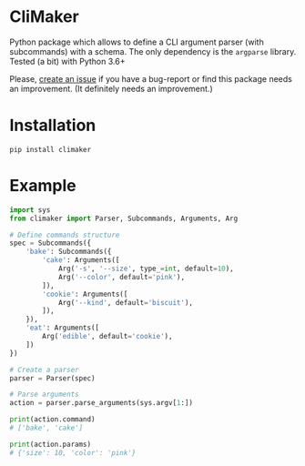 # CliMaker

Python package which allows to define a CLI argument parser (with subcommands) with a schema.
The only dependency is the `argparse` library.
Tested (a bit) with Python 3.6+

Please, [create an issue](https://github.com/MrP4p3r/climaker/issues/new) if you have a bug-report or find this package needs an improvement. (It definitely needs an improvement.)

# Installation

```pip install climaker```

# Example

```python
import sys
from climaker import Parser, Subcommands, Arguments, Arg

# Define commands structure
spec = Subcommands({
    'bake': Subcommands({
        'cake': Arguments([
            Arg('-s', '--size', type_=int, default=10),
            Arg('--color', default='pink'),
        ]),
        'cookie': Arguments([
            Arg('--kind', default='biscuit'),
        ]),
    }),
    'eat': Arguments([
        Arg('edible', default='cookie'),
    ])
})

# Create a parser
parser = Parser(spec)

# Parse arguments
action = parser.parse_arguments(sys.argv[1:])

print(action.command)
# ['bake', 'cake']

print(action.params)
# {'size': 10, 'color': 'pink'}
```
